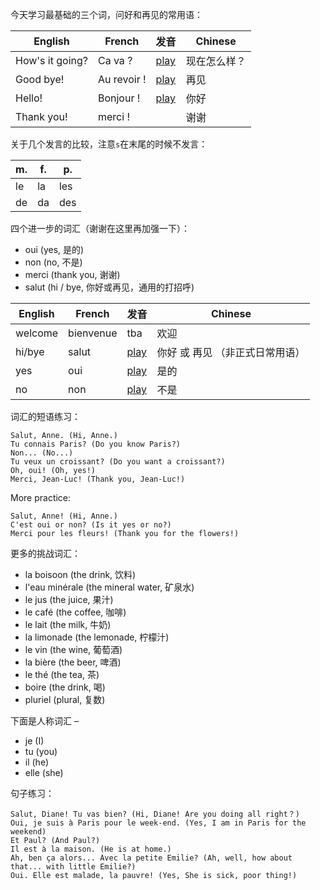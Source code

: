 今天学习最基础的三个词，问好和再见的常用语：

| English         | French      | 发音                                                                                          | Chinese |
|-----------------|-------------|---------------------------------------------------------------------------------------------|---------|
| How's it going? | Ca va ?     | [play](https://sounds.babbel.com/v1.0.0/sounds/b2b1946aa88541a3b1207e88ad595db7/normal.mp3) | 现在怎么样？  |
| Good bye!       | Au revoir ! | [play](https://sounds.babbel.com/v1.0.0/sounds/a3128cad706a492aadcb3c867926deed/normal.mp3) | 再见      |
| Hello!          | Bonjour !   | [play](https://sounds.babbel.com/v1.0.0/sounds/bf697f79bf6f42488fa4fbc38b43f6b5/normal.mp3) | 你好      |
| Thank you!      | merci !     |                                                                                             | 谢谢      |

关于几个发言的比较，注意`s`在末尾的时候不发言：

| m. | f. | p.  |
|----|----|-----|
| le | la | les |
| de | da | des |

四个进一步的词汇（谢谢在这里再加强一下）：

- oui (yes, 是的)
- non (no, 不是)
- merci (thank you, 谢谢)
- salut (hi / bye, 你好或再见，通用的打招呼)


| English | French    | 发音  | Chinese |
|---------|-----------|-----|---------|
| welcome | bienvenue | tba | 欢迎      |
| hi/bye  | salut     | [play](https://sounds.babbel.com/v1.0.0/sounds/b9b603944a7c468d8ff08c37765e7557/normal.mp3) | 你好 或 再见 （非正式日常用语） |
| yes     | oui       | [play](https://sounds.babbel.com/v1.0.0/sounds/aa2a24f9b2da476ca4dcae6b9a8ee595/normal.mp3) | 是的                |
| no      | non       | [play](https://sounds.babbel.com/v1.0.0/sounds/d48017681eb94189b033bce7eae703f2/normal.mp3) | 不是                |

词汇的短语练习：

```
Salut, Anne. (Hi, Anne.)
Tu connais Paris? (Do you know Paris?)
Non... (No...)
Tu veux un croissant? (Do you want a croissant?)
Oh, oui! (Oh, yes!)
Merci, Jean-Luc! (Thank you, Jean-Luc!)
```

More practice:
```
Salut, Anne! (Hi, Anne.)
C'est oui or non? (Is it yes or no?)
Merci pour les fleurs! (Thank you for the flowers!)
```

更多的挑战词汇：

- la boisoon (the drink, 饮料)
- l'eau minérale (the mineral water, 矿泉水)
- le jus (the juice, 果汁)
- le café (the coffee, 咖啡)
- le lait (the milk, 牛奶)
- la limonade (the lemonade, 柠檬汁)
- le vin (the wine, 葡萄酒)
- la bière (the beer, 啤酒)
- le thé (the tea, 茶)
- boire (the drink, 喝)
- pluriel (plural, 复数)

下面是人称词汇 –

- je (I)
- tu (you)
- il (he)
- elle (she)

句子练习：

```
Salut, Diane! Tu vas bien? (Hi, Diane! Are you doing all right？)
Oui, je suis à Paris pour le week-end. (Yes, I am in Paris for the weekend)
Et Paul? (And Paul?)
Il est à la maison. (He is at home.)
Ah, ben ça alors... Avec la petite Emilie? (Ah, well, how about that... with little Emilie?)
Oui. Elle est malade, la pauvre! (Yes, She is sick, poor thing!)
```
